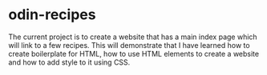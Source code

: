 # odin-recipes
The current project is to create a website that has a main index page which will link to a few recipes. This will demonstrate that I have learned how to create boilerplate for HTML, how to use HTML elements to create a website and how to add style to it using CSS.